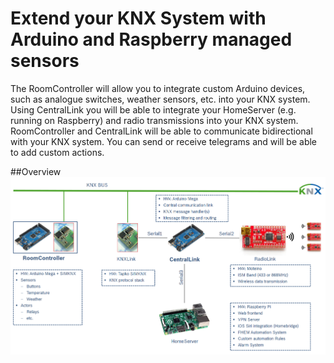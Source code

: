# Extend your KNX System with Arduino and Raspberry managed sensors

The RoomController will allow you to integrate custom Arduino devices, such as analogue switches, weather sensors, etc. into your KNX system.
Using CentralLink you will be able to integrate your HomeServer (e.g. running on Raspberry) and radio transmissions into your KNX system. 
RoomController and CentralLink will be able to communicate bidirectional with your KNX system. You can send or receive telegrams and will be able to add custom actions.

##Overview
![alt text](https://github.com/BerlinBerlin/KNX/blob/master/Level1.png "Architecture Overview")